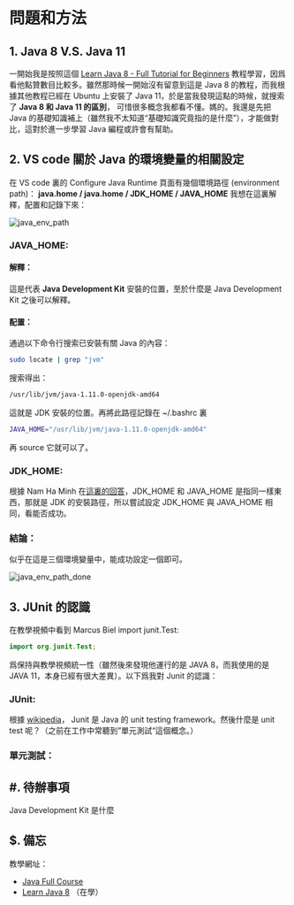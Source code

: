# 問題和方法

## 1. Java 8 V.S. Java 11

一開始我是按照這個 [Learn Java 8 - Full Tutorial for Beginners](https://www.youtube.com/watch?v=grEKMHGYyns&t=1808s) 教程學習，因爲看他點贊數目比較多。雖然那時候一開始沒有留意到這是 Java 8 的教程，而我根據其他教程已經在 Ubuntu 上安裝了 Java 11，於是當我發現這點的時候，就搜索了 **Java 8 和 Java 11 的區別**， 可惜很多概念我都看不懂。媽的。我還是先把 Java 的基礎知識補上（雖然我不太知道“基礎知識究竟指的是什麼”），才能做對比，這對於進一步學習 Java 編程或許會有幫助。

## 2. VS code 關於 Java 的環境變量的相關設定

在 VS code 裏的 Configure Java Runtime 頁面有幾個環境路徑 (environment path)： **java.home / java.home / JDK_HOME / JAVA_HOME** 我想在這裏解釋，配置和記錄下來：

![java_env_path](/home/da/Documents/github/Being_Android/Note/java_env_path.png)

### JAVA_HOME: 

#### 解釋：

這是代表 **Java Development Kit** 安裝的位置，至於什麼是 Java Development Kit 之後可以解釋。

#### 配置：

通過以下命令行搜索已安裝有關  Java 的內容：

```bash
sudo locate | grep "jvm"
```

搜索得出：

```bash
/usr/lib/jvm/java-1.11.0-openjdk-amd64
```

這就是 JDK 安裝的位置。再將此路徑記錄在 ~/.bashrc 裏

```bash
JAVA_HOME="/usr/lib/jvm/java-1.11.0-openjdk-amd64"
```

再 source 它就可以了。

### JDK_HOME:

根據 Nam Ha Minh 在[這裏的回答](https://coderanch.com/t/600047/java/Difference-JAVA-HOME-JRE-HOME)，JDK_HOME 和 JAVA_HOME 是指同一樣東西，那就是 JDK 的安裝路徑，所以嘗試設定 JDK_HOME 與 JAVA_HOME 相同，看能否成功。

### 結論：

似乎在這是三個環境變量中，能成功設定一個即可。

![java_env_path_done](/home/da/Documents/github/Being_Android/Note/java_env_path_done.png)



## 3. JUnit 的認識

在教學視頻中看到 Marcus Biel import junit.Test:

```java
import org.junit.Test;
```

爲保持與教學視頻統一性（雖然後來發現他運行的是 JAVA 8，而我使用的是 JAVA 11，本身已經有很大差異）。以下爲我對 Junit 的認識：

### JUnit:

根據 [wikipedia](https://en.wikipedia.org/wiki/JUnit)， Junit 是 Java 的 unit testing framework。然後什麼是 unit test 呢？（之前在工作中常聽到”單元測試“這個概念。）

### 單元測試：



## #. 待辦事項

Java Development Kit 是什麼

## $. 備忘

教學網址：

- [Java Full Course](https://www.youtube.com/watch?v=hBh_CC5y8-s)
- [Learn Java 8](https://www.youtube.com/watch?v=grEKMHGYyns&t=1809s) （在學）

